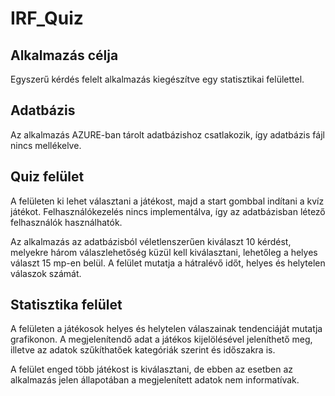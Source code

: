 # IRF_Quiz

## Alkalmazás célja
Egyszerű kérdés felelt alkalmazás kiegészítve egy statisztikai felülettel.

## Adatbázis
Az alkalmazás AZURE-ban tárolt adatbázishoz csatlakozik, így adatbázis fájl nincs mellékelve.

## Quiz felület
A felületen ki lehet választani a játékost, majd a start gombbal indítani a kvíz játékot. Felhasználókezelés nincs implementálva, így az adatbázisban létező felhasználók használhatók.

Az alkalmazás az adatbázisból véletlenszerűen kiválaszt 10 kérdést, melyekre három válaszlehetőség küzül kell kiválasztani, lehetőleg a helyes választ 15 mp-en belül. A felület mutatja a hátralévő időt, helyes és helytelen válaszok számát.

## Statisztika felület
A felületen a játékosok helyes és helytelen válaszainak tendenciáját mutatja grafikonon. A megjelenítendő adat a játékos kijelölésével jeleníthető meg, illetve az adatok szűkíthatőek kategóriák szerint és időszakra is.

A felület enged több játékost is kiválasztani, de ebben az esetben az alkalmazás jelen állapotában a megjelenített adatok nem informatívak.
